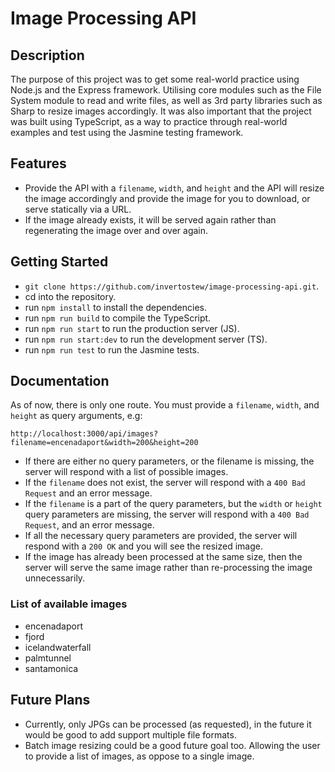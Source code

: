 # Image Processing API

## Description
The purpose of this project was to get some real-world practice using Node.js and the Express framework. Utilising core modules such as the File System module to read and write files, as well as 3rd party libraries such as Sharp to resize images accordingly. It was also important that the project was built using TypeScript, as a way to practice through real-world examples and test using the Jasmine testing framework.

## Features
* Provide the API with a `filename`, `width`, and `height` and the API will resize the image accordingly and provide the image for you to download, or serve statically via a URL.
* If the image already exists, it will be served again rather than regenerating the image over and over again.

## Getting Started
* `git clone https://github.com/invertostew/image-processing-api.git`.
* cd into the repository.
* run `npm install` to install the dependencies.
* run `npm run build` to compile the TypeScript.
* run `npm run start` to run the production server (JS).
* run `npm run start:dev` to run the development server (TS).
* run `npm run test` to run the Jasmine tests.

## Documentation
As of now, there is only one route. You must provide a `filename`, `width`, and `height` as query arguments, e.g:

`http://localhost:3000/api/images?filename=encenadaport&width=200&height=200`

* If there are either no query parameters, or the filename is missing, the server will respond with a list of possible images.
* If the `filename` does not exist, the server will respond with a `400 Bad Request` and an error message.
* If the `filename` is a part of the query parameters, but the `width` or `height` query parameters are missing, the server will respond with a `400 Bad Request`, and an error message.
* If all the necessary query parameters are provided, the server will respond with a `200 OK` and you will see the resized image.
* If the image has already been processed at the same size, then the server will serve the same image rather than re-processing the image unnecessarily.

### List of available images
* encenadaport
* fjord
* icelandwaterfall
* palmtunnel
* santamonica

## Future Plans
* Currently, only JPGs can be processed (as requested), in the future it would be good to add support multiple file formats.
* Batch image resizing could be a good future goal too. Allowing the user to provide a list of images, as oppose to a single image.
